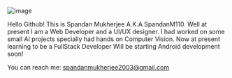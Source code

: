 ![image](https://user-images.githubusercontent.com/95229740/228726051-de13b649-160d-4d42-bc3a-b458ae548474.png)

Hello Github!
This is Spandan Mukherjee A.K.A SpandanM110.
Well at present I am a Web Developer and a UI/UX designer.
I had worked on some small AI projects specially had hands on Computer Vision.
Now at present learning to be a FullStack Developer
Will be starting Android development soon!

You can reach me: spandanmukherjee2003@gmail.com
